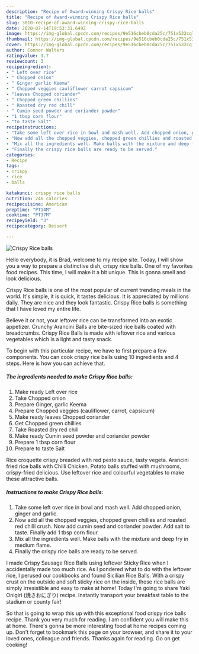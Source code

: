 ```yaml
---
description: "Recipe of Award-winning Crispy Rice balls"
title: "Recipe of Award-winning Crispy Rice balls"
slug: 3010-recipe-of-award-winning-crispy-rice-balls
date: 2020-07-14T19:53:31.649Z
image: https://img-global.cpcdn.com/recipes/9e516cbeb0cda25c/751x532cq70/crispy-rice-balls-recipe-main-photo.jpg
thumbnail: https://img-global.cpcdn.com/recipes/9e516cbeb0cda25c/751x532cq70/crispy-rice-balls-recipe-main-photo.jpg
cover: https://img-global.cpcdn.com/recipes/9e516cbeb0cda25c/751x532cq70/crispy-rice-balls-recipe-main-photo.jpg
author: Connor Walters
ratingvalue: 3.7
reviewcount: 3
recipeingredient:
- " Left over rice"
- " Chopped onion"
- " Ginger garlic Keema"
- " Chopped veggies cauliflower carrot capsicum"
- "leaves Chopped coriander"
- " Chopped green chillies"
- " Roasted dry red chill"
- " Cumin seed powder and coriander powder"
- "1 tbsp corn flour"
- "to taste Salt"
recipeinstructions:
- "Take some left over rice in bowl and mash well. Add chopped onion, ginger and garlic."
- "Now add all the chopped veggies, chopped green chillies and roasted red chilli crush. Now add cumin seed and coriander powder. Add salt to taste. Finally add 1 tbsp corn flour."
- "Mix all the ingredients well. Make balls with the mixture and deep fry in medium flame."
- "Finally the crispy rice balls are ready to be served."
categories:
- Recipe
tags:
- crispy
- rice
- balls

katakunci: crispy rice balls 
nutrition: 246 calories
recipecuisine: American
preptime: "PT14M"
cooktime: "PT37M"
recipeyield: "3"
recipecategory: Dessert

---
```



![Crispy Rice balls](https://img-global.cpcdn.com/recipes/9e516cbeb0cda25c/751x532cq70/crispy-rice-balls-recipe-main-photo.jpg)

Hello everybody, it is Brad, welcome to my recipe site. Today, I will show you a way to prepare a distinctive dish, crispy rice balls. One of my favorites food recipes. This time, I will make it a bit unique. This is gonna smell and look delicious.

Crispy Rice balls is one of the most popular of current trending meals in the world. It's simple, it is quick, it tastes delicious. It is appreciated by millions daily. They are nice and they look fantastic. Crispy Rice balls is something that I have loved my entire life.

Believe it or not, your leftover rice can be transformed into an exotic appetizer. Crunchy Arancini Balls are bite-sized rice balls coated with breadcrumbs. Crispy Rice Balls is made with leftover rice and various vegetables which is a light and tasty snack.


To begin with this particular recipe, we have to first prepare a few components. You can cook crispy rice balls using 10 ingredients and 4 steps. Here is how you can achieve that.

<!--inarticleads1-->

##### The ingredients needed to make Crispy Rice balls:

1. Make ready  Left over rice
1. Take  Chopped onion
1. Prepare  Ginger, garlic Keema
1. Prepare  Chopped veggies (cauliflower, carrot, capsicum)
1. Make ready leaves Chopped coriander
1. Get  Chopped green chillies
1. Take  Roasted dry red chill
1. Make ready  Cumin seed powder and coriander powder
1. Prepare 1 tbsp corn flour
1. Prepare to taste Salt


Rice croquette crispy breaded with red pesto sauce, tasty vegeta. Arancini fried rice balls with Chilli Chicken. Potato balls stuffed with mushrooms, crispy-fried delicious. Use leftover rice and colourful vegetables to make these attractive balls. 

<!--inarticleads2-->

##### Instructions to make Crispy Rice balls:

1. Take some left over rice in bowl and mash well. Add chopped onion, ginger and garlic.
1. Now add all the chopped veggies, chopped green chillies and roasted red chilli crush. Now add cumin seed and coriander powder. Add salt to taste. Finally add 1 tbsp corn flour.
1. Mix all the ingredients well. Make balls with the mixture and deep fry in medium flame.
1. Finally the crispy rice balls are ready to be served.


I made Crispy Sausage Rice Balls using leftover Sticky Rice when I accidentally made too much rice. As I pondered what to do with the leftover rice, I perused our cookbooks and found Sicilian Rice Balls. With a crispy crust on the outside and soft sticky rice on the inside, these rice balls are simply irresistible and easy to make at home! Today I&#39;m going to share Yaki Onigiri (焼きおにぎり) recipe. Instantly transport your breakfast table to the stadium or county fair! 

So that is going to wrap this up with this exceptional food crispy rice balls recipe. Thank you very much for reading. I am confident you will make this at home. There's gonna be more interesting food at home recipes coming up. Don't forget to bookmark this page on your browser, and share it to your loved ones, colleague and friends. Thanks again for reading. Go on get cooking!
